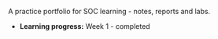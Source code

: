 A practice portfolio for SOC learning - notes, reports and labs.

* **Learning progress:** Week 1 - completed
